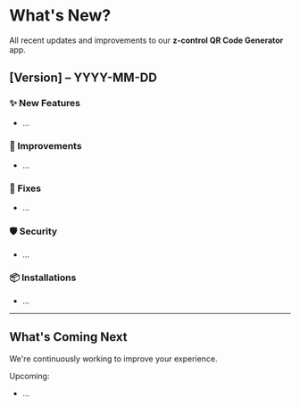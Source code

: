 # What's New?

All recent updates and improvements to our **z-control QR Code Generator** app.

## [Version] – YYYY-MM-DD

### ✨ New Features

- …

### 🚀 Improvements

- …

### 🐛 Fixes

- …

### 🛡 Security

- …

### 📦 Installations

- …

---

## What's Coming Next

We're continuously working to improve your experience.  

Upcoming:

- …
